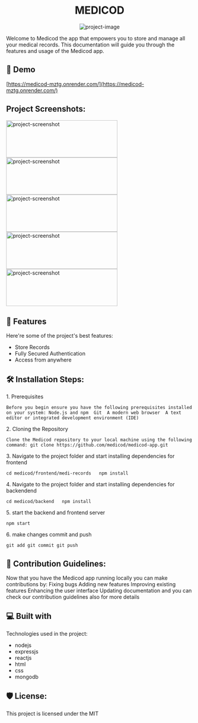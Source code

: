 <h1 align="center" id="title">MEDICOD</h1>

<p align="center"><img src="https://socialify.git.ci/PRANJALRANA11/MEDICOD/image?description=1&amp;font=Inter&amp;forks=1&amp;issues=1&amp;language=1&amp;name=1&amp;owner=1&amp;pattern=Solid&amp;pulls=1&amp;stargazers=1&amp;theme=Dark" alt="project-image"></p>

<p id="description">Welcome to Medicod the app that empowers you to store and manage all your medical records. This documentation will guide you through the features and usage of the Medicod app.</p>

<h2>🚀 Demo</h2>

[https://medicod-mztg.onrender.com/](https://medicod-mztg.onrender.com/)

<h2>Project Screenshots:</h2>

<img src="screenshots/picture1.png" alt="project-screenshot" width="300" height="100/">

<img src="screenshots/picture2.png" alt="project-screenshot" width="300" height="100/">

<img src="screenshots/picture3.png" alt="project-screenshot" width="300" height="100/">

<img src="screenshots/picture4.png" alt="project-screenshot" width="300" height="100/">

<img src="screenshots/picture1.png" alt="project-screenshot" width="300" height="100/">

  
  
<h2>🧐 Features</h2>

Here're some of the project's best features:

*   Store Records
*   Fully Secured Authentication
*   Access from anywhere

<h2>🛠️ Installation Steps:</h2>

<p>1. Prerequisites</p>

```
Before you begin ensure you have the following prerequisites installed on your system: Node.js and npm  Git  A modern web browser  A text editor or integrated development environment (IDE)
```

<p>2. Cloning the Repository</p>

```
Clone the Medicod repository to your local machine using the following command: git clone https://github.com/medicod/medicod-app.git
```

<p>3. Navigate to the project folder and start installing dependencies for frontend</p>

```
cd medicod/frontend/medi-records   npm install
```

<p>4. Navigate to the project folder and start installing dependencies for backendend</p>

```
cd medicod/backend   npm install
```

<p>5. start the backend and frontend server</p>

```
npm start
```

<p>6. make changes commit and push</p>

```
git add git commit git push
```

<h2>🍰 Contribution Guidelines:</h2>

Now that you have the Medicod app running locally you can make contributions by: Fixing bugs Adding new features Improving existing features Enhancing the user interface Updating documentation and you can check our contribution guidelines also for more details

  
  
<h2>💻 Built with</h2>

Technologies used in the project:

*   nodejs
*   expressjs
*   reactjs
*   html
*   css
*   mongodb

<h2>🛡️ License:</h2>

This project is licensed under the MIT
